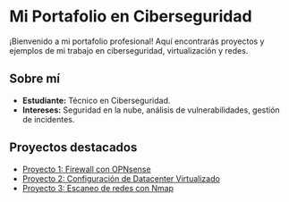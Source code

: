 # Mi Portafolio en Ciberseguridad
¡Bienvenido a mi portafolio profesional! Aquí encontrarás proyectos y ejemplos de mi trabajo en ciberseguridad, virtualización y redes.

## Sobre mí
- **Estudiante:** Técnico en Ciberseguridad.
- **Intereses:** Seguridad en la nube, análisis de vulnerabilidades, gestión de incidentes.

## Proyectos destacados
- [Proyecto 1: Firewall con OPNsense](#)
- [Proyecto 2: Configuración de Datacenter Virtualizado](#)
- [Proyecto 3: Escaneo de redes con Nmap](#)
